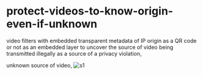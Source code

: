 # protect-videos-to-know-origin-even-if-unknown

video filters with embedded transparent metadata of IP origin as a QR code or not as an embedded layer to uncover the source of video being transmitted illegally as a source of a privacy violation,

unknown source of video,
![s1](https://github.com/c4pt000/webcam-videos-and-static-photo-to-know-origin-even-if-unknown/blob/main/vokoscreenNG-2021-07-26_08-54-05.gif)
